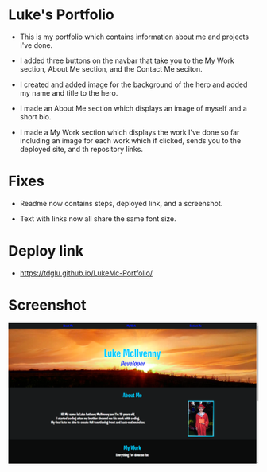 # Luke's Portfolio

- This is my portfolio which contains information about me and projects I've done.

- I added three buttons on the navbar that take you to the My Work section, About Me section, and the Contact Me seciton.

- I created and added image for the background of the hero and added my name and title to the hero.

- I made an About Me section which displays an image of myself and a short bio.

- I made a My Work section which displays the work I've done so far including an image for each work which if clicked, sends you to the deployed site, and th repository links.

# Fixes

- Readme now contains steps, deployed link, and a screenshot.

- Text with links now all share the same font size.

##

# Deploy link

- https://tdglu.github.io/LukeMc-Portfolio/

# Screenshot

<img src="assets/images/readme-screenshot.png" alt="Reademe Screenshot">
